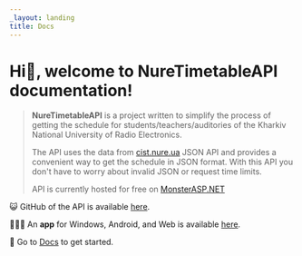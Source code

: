 ```yaml
---
_layout: landing
title: Docs
---
```


# Hi👋, welcome to NureTimetableAPI documentation!

> **NureTimetableAPI** is a project written to simplify the process of getting the schedule for students/teachers/auditories of the Kharkiv National University of Radio Electronics.
>
> The API uses the data from [cist.nure.ua](https://cist.nure.ua) JSON API and provides a convenient way to get the schedule in JSON format. With this API you don't have to worry about invalid JSON or request time limits.
>
> API is currently hosted for free on [MonsterASP.NET](https://www.monsterasp.net/)

😺 GitHub of the API is available [here](https://github.com/music-soul1-1/NureTimetableAPI).

🧑🏼‍💻 An **app** for Windows, Android, and Web is available [here](https://github.com/music-soul1-1/nure-timetable).


📃 Go to [Docs](/docs/introduction.html) to get started.
